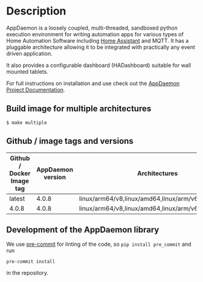 # Description

AppDaemon is a loosely coupled, multi-threaded, sandboxed python
execution environment for writing automation apps for various types of Home Automation Software including [Home
Assistant](https://home-assistant.io/) and MQTT. It has a pluggable architecture allowing it to be integrated with
practically any event driven application.

It also provides a configurable dashboard (HADashboard)
suitable for wall mounted tablets.

For full instructions on installation and use check out the [AppDaemon Project Documentation](http://appdaemon.readthedocs.io).

## Build image for multiple architectures

`$ make multiple`

## Github / image tags and versions

| Github / Docker Image tag | AppDaemon version | Architectures |
| ------------------------- | ----------------- | ------------- |
| latest | 4.0.8 | linux/arm64/v8,linux/amd64,linux/arm/v6,linux/arm/v7 |
| 4.0.8 | 4.0.8 | linux/arm64/v8,linux/amd64,linux/arm/v6,linux/arm/v7 |


## Development of the AppDaemon library

We use [pre-commit](https://pre-commit.com) for linting of the code, so `pip install pre_commit` and run
```
pre-commit install
```
in the repository.

